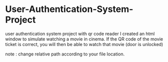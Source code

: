 # User-Authentication-System-Project
user authentication system project with qr code reader
I created an html window to simulate watching a movie in cinema. If the QR code of the movie ticket is correct, you will then be able to watch that movie (door is unlocked)

note : change relative path according to your file location.
